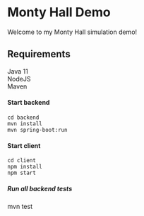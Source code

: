 # Monty Hall Demo

Welcome to my Monty Hall simulation demo!

## Requirements ##
Java 11  
NodeJS  
Maven

#### Start backend ####
	cd backend  
	mvn install  
	mvn spring-boot:run  

#### Start client ####
	cd client  
	npm install  
	npm start  

##### Run all backend tests #####
mvn test
